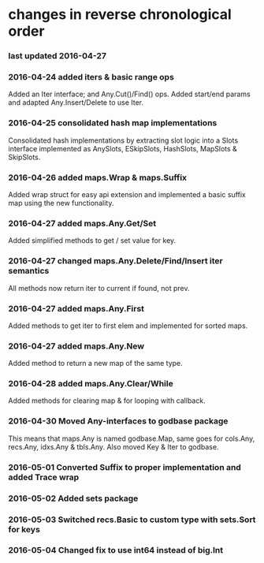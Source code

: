 # changes in reverse chronological order
### last updated 2016-04-27

### 2016-04-24 added iters & basic range ops
Added an Iter interface; and Any.Cut()/Find() ops. Added start/end params and adapted Any.Insert/Delete to use Iter.

### 2016-04-25 consolidated hash map implementations
Consolidated hash implementations by extracting slot logic into a Slots interface implemented as AnySlots, ESkipSlots, HashSlots, MapSlots & SkipSlots.

### 2016-04-26 added maps.Wrap & maps.Suffix
Added wrap struct for easy api extension and implemented a basic suffix map using the new functionality.

### 2016-04-27 added maps.Any.Get/Set
Added simplified methods to get / set value for key.

### 2016-04-27 changed maps.Any.Delete/Find/Insert iter semantics
All methods now return iter to current if found, not prev.

### 2016-04-27 added maps.Any.First
Added methods to get iter to first elem and implemented for sorted maps.

### 2016-04-27 added maps.Any.New
Added method to return a new map of the same type.

### 2016-04-28 added maps.Any.Clear/While
Added methods for clearing map & for looping with callback.

### 2016-04-30 Moved Any-interfaces to godbase package
This means that maps.Any is named godbase.Map, same goes for cols.Any, recs.Any, idxs.Any & tbls.Any.
Also moved Key & Iter to godbase.

### 2016-05-01 Converted Suffix to proper implementation and added Trace wrap

### 2016-05-02 Added sets package

### 2016-05-03 Switched recs.Basic to custom type with sets.Sort for keys

### 2016-05-04 Changed fix to use int64 instead of big.Int
